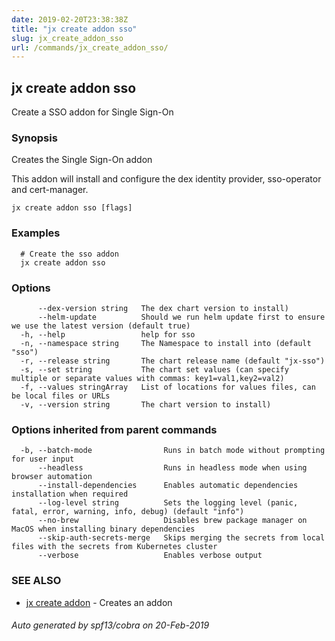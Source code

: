 ```yaml
---
date: 2019-02-20T23:38:38Z
title: "jx create addon sso"
slug: jx_create_addon_sso
url: /commands/jx_create_addon_sso/
---
```

## jx create addon sso

Create a SSO addon for Single Sign-On

### Synopsis

Creates the Single Sign-On addon 

This addon will install and configure the dex identity provider, sso-operator and cert-manager.

```
jx create addon sso [flags]
```

### Examples

```
  # Create the sso addon
  jx create addon sso
```

### Options

```
      --dex-version string   The dex chart version to install)
      --helm-update          Should we run helm update first to ensure we use the latest version (default true)
  -h, --help                 help for sso
  -n, --namespace string     The Namespace to install into (default "sso")
  -r, --release string       The chart release name (default "jx-sso")
  -s, --set string           The chart set values (can specify multiple or separate values with commas: key1=val1,key2=val2)
  -f, --values stringArray   List of locations for values files, can be local files or URLs
  -v, --version string       The chart version to install)
```

### Options inherited from parent commands

```
  -b, --batch-mode                Runs in batch mode without prompting for user input
      --headless                  Runs in headless mode when using browser automation
      --install-dependencies      Enables automatic dependencies installation when required
      --log-level string          Sets the logging level (panic, fatal, error, warning, info, debug) (default "info")
      --no-brew                   Disables brew package manager on MacOS when installing binary dependencies
      --skip-auth-secrets-merge   Skips merging the secrets from local files with the secrets from Kubernetes cluster
      --verbose                   Enables verbose output
```

### SEE ALSO

* [jx create addon](/commands/jx_create_addon/)	 - Creates an addon

###### Auto generated by spf13/cobra on 20-Feb-2019
